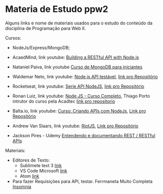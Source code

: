 # Materia de Estudo ppw2
Alguns links e nome de materiais usados para o estudo do conteúdo da disciplina de   Programação para Web II.

Cursos:
- NodeJs/Express/MongoDB;

- AcaedMind, link youtube: [Building a RESTful API with Node.js](https://www.youtube.com/watch?v=0oXYLzuucwE&list=PL55RiY5tL51q4D-B63KBnygU6opNPFk_q)
- Nataniel Paiva, link youtube [Curso de MongoDB para iniciantes](https://www.youtube.com/playlist?list=PLxuFqIk29JL0DMM0Z-S9_XEHAexXvhYyb)

- Waldemar Neto, link youtube: [Node.js API testável](https://www.youtube.com/playlist?list=PLz_YTBuxtxt74aOA2W8ArqZpsPlxP-JC9), 
    [link pro Repositório](https://github.com/waldemarnt/testable-nodejs-api)

- Rocketseat, link youtube:  [Serie API NodeJS](https://www.youtube.com/playlist?list=PL85ITvJ7FLoiXVwHXeOsOuVppGbBzo2dp), 
    [link pro Repositório](https://github.com/RocketSeat/serie-api-rest-node)

- Ronan Luiz, link youtube: [Node JS - Curso Completo](https://www.youtube.com/playlist?list=PLGnV2JjmTelmnsZ0tPBkMNoEDGXwjgX_f),
    Thiago Porto intrutor do curso pela Acadtec [link pro repositorio](https://github.com/Acadtec/nodejs)
    
- Balta.io, link youtube: [Curso: Criando APIs com NodeJs](https://www.youtube.com/playlist?list=PLHlHvK2lnJndvvycjBqQAbgEDqXxKLoqn),
    [Link pro Repositório](https://github.com/balta-io/1972)
    
- Andrew Van Slaars, link youtube:  [RiotJS](https://www.youtube.com/playlist?list=PLeSQRYsLv56LsZlgGx6whDcQ4xTDHlTpV),
     [Link pro Repositório](https://github.com/avanslaars/riot_intro_demo.git)

- Jackson Pires - Udemy [Entendendo e documentando REST / RESTful APIs](https://www.udemy.com/restful-apis/)

Materiais:
- Editores de Texto:
    - Sublimete text 3 [link](https://sublimetext.com)    
    - VS Code Microsoft [link](https://code.visualstudio.com/download)
    - Atom [link](https://atom.io/)
- Para fazer Requisições para API, testar. Ferrmaneta Muito Completa [Insomnia](https://insomnia.rest/download/)
